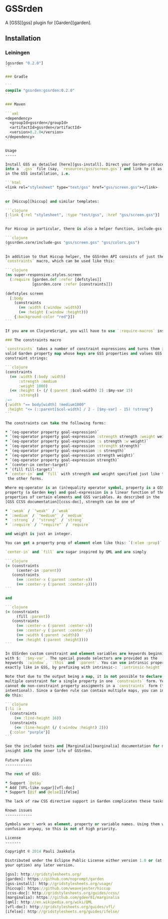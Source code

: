 GSSrden
=======

A [GSS][gss] plugin for [Garden][garden].

Installation
------------

### Leiningen

````clojure
[gssrden "0.2.0"]
```

### Gradle

```
compile "gssrden:gssrden:0.2.0"
```

### Maven
   
```xml
<dependency>
  <groupId>gssrden</groupId>
  <artifactId>gssrden</artifactId>
  <version>0.2.0</version>
</dependency>
```

Usage
-----

Install GSS as detailed [here][gss-install]. Direct your Garden-produced CSS
into a `.gss` file (say, `resources/gss/screen.gss`) and link to it as detailed 
in the GSS installation, i.e.

```html
<link rel="stylesheet" type="text/gss" href="gss/screen.gss"></link>
```
    
or [Hiccup][hiccup] and similar templates:

```clojure
[:link {:rel "stylesheet", :type "test/gss", :href "gss/screen.gss"}]
```

For Hiccup in particular, there is also a helper function, include-gss:

```clojure
(gssrden.core/include-gss "gss/screen.gss" "gss/colors.gss")
```
   
In addition to that Hiccup helper, the GSSrden API consists of just the 
`constraints` macro, which can be used like this:

```clojure
(ns super-responsive.styles.screen
  (:require [garden.def :refer [defstyles]]
            [gssrden.core :refer [constraints]])
           
(defstyles screen
  [:body
    (constraints
      (== :width (:window :width))
      (== :height (:window :height)))
    {:background-color "red"}])
```
       
If you are on ClojureScript, you will have to use `:require-macros` instead.

### The constraints macro

`constraints` takes a number of constraint expressions and turns them into a 
valid Garden property map whose keys are GSS properties and values GSS 
constraint strings:

```clojure
(constraints
  (== :width (:body :width)
      :strength :medium
      :weight 1000)
  (<= :height (- (/ (:parent :$col-width) 2) :$my-var 15)
      :strong))
;=> 
{:width "== body[width] !medium1000"
 :height "<= (::parent[$col-width] / 2 - [$my-var] - 15) !strong"}
```

The constraints can take the following forms:

* `(eq-operator property goal-expression)`
* `(eq-operator property goal-expression :strength strength :weight weight)`
* `(eq-operator property goal-expression :s strength :w weight)`
* `(eq-operator property goal-expression :strength strength)`
* `(eq-operator property goal-expression :s strength)`
* `(eq-operator property goal-expression strength weight)`
* `(eq-operator property goal-expression strength)`
* `(center-in center-target)`
* `(fill fill-target)`
* `center-in` and `fill` with strength and weight specified just like for
 the other forms.

Where eq-operator is an (in)equality operator symbol, property is a GSS
property (a Garden key) and goal-expression is a linear function of the
properties of certain elements and GSS variables. As described in the
[GSS CCSS documentation][ccss-doc], strength can be one of

* `:weak` / `"weak"` / `weak`
* `:medium` / `"medium"` / `medium`
* `:strong` / `"strong"` / `strong`
* `:require` / `"require"` / `require`

and weight is just an integer.

You can get a property prop of element elem like this: `(:elem :prop)`.

`center-in` and `fill` are sugar inspired by QML and are simply

```clojure
(= (constraints
     (center-in :parent))
   (constraints
     (== :center-x (:parent :center-x))
     (== :center-y (:parent :center-y))))
```

and

```clojure
(= (constraints
     (fill :parent))
   (constraints
     (== :center-x (:parent :center-x))
     (== :center-y (:parent :center-y))
     (== :width (:parent :width))
     (== :height (:parent :height))))
```

In GSSrden custom constraint and element variables are keywords beginning
with $: `:$my-var`. The special pseudo selectors are provided as the
keywords `:window`, `:this` and `:parent`. You can use intrinsic properties
exactly like in GSS, by prefixing with intrinsic-: `:intrinsic-height`.

Note that due to the output being a map, it is not possible to declare
multiple constraint for a single property in one `constraints` form. You also
cannot do non-constraint property assigments in a `constraints` form (this is
intentional). Since a Garden rule can contain multiple maps, you can instead
do this:

```clojure
[:li :a
  (constraints
    (>= :line-height 16))
  (constraints
    (<= :line-height (/ (:window :height) 2)))
  {:color "purple"}]
```
      
See the included tests and [Marginalia][marginalia] documentation for more 
insight into the inner life of GSSrden.
      
Future plans
------------

The rest of GSS:

* Support `@stay`
* Add [VFL-like sugar][vfl-doc]
* Support [@if and @else][ifelse]

The lack of raw CSS directive support in Garden complicates these tasks.

Known issues
------------

Symbols won't work as element, property or variable names. Using them would risk
confusion anyway, so this is not of high priority.

License
-------

Copyright © 2014 Pauli Jaakkola

Distributed under the Eclipse Public License either version 1.0 or (at
your option) any later version.

[gss]: http://gridstylesheets.org/
[garden]: https://github.com/noprompt/garden
[gss-install]: http://gridstylesheets.org/usage/
[hiccup]: https://github.com/weavejester/hiccup
[ccss-doc]: http://gridstylesheets.org/guides/ccss/
[marginalia]: https://github.com/gdeer81/marginalia
[qml]: http://en.wikipedia.org/wiki/QML
[vfl-doc]: http://gridstylesheets.org/guides/vfl/
[ifelse]: http://gridstylesheets.org/guides/ifelse/
